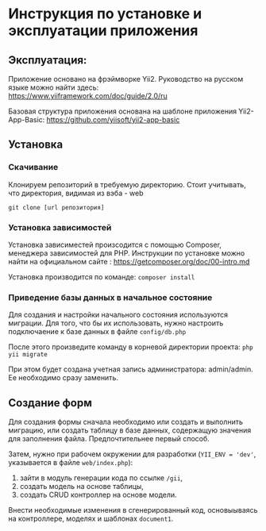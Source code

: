 # Инструкция по установке и эксплуатации приложения

## Эксплуатация:

Приложение основано на фрэймворке Yii2. Руководство на русском языке можно найти здесь: https://www.yiiframework.com/doc/guide/2.0/ru

Базовая структура приложения основана на шаблоне приложения Yii2-App-Basic: https://github.com/yiisoft/yii2-app-basic

## Установка

### Скачивание

Клонируем репозиторий в требуемую директорию. Стоит учитывать, что директория, видимая из вэба - web 
 
`git clone [url репозитория]`

### Установка зависимостей

Установка зависиместей произсодится с помощью Composer, менеджера зависимостей для PHP. Инструкции по установке можно найти на официальном сайте :
https://getcomposer.org/doc/00-intro.md

Установка производится по команде:
`composer install`

### Приведение базы данных в начальное состояние

Для создания и настройки начального состояния используются миграции. 
Для того, что бы их использовать, нужно настроить подключаение к базе данных в файле
`config/db.php`

После этого произведите команду в корневой директории проекта:
`php yii migrate`

При этом будет создана учетная запись администратора: admin/admin. Ее необходимо сразу заменить.

## Создание форм

Для создания формы сначала необходимо или создать и выполнить миграцию, или создать таблицу в базе данных, содержащую значения для заполнения файла.
Предпочтительнее первый способ.

Затем, нужно при рабочем окружении для разработки (`YII_ENV = 'dev'`, указывается в файле `web/index.php`):

1. зайти в модуль генерации кода по ссылке `/gii`,
2. создать модель на основе таблицы,
3. создать CRUD контроллер на основе модели.

Внести необходимые изменения в сгенерированный код, основыываясь на контроллере, моделях и шаблонах `document1`.